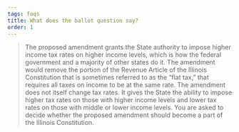 ```yaml
---
tags: faqs
title: What does the ballot question say?
order: 1
---
```


> The proposed amendment grants the State authority to impose higher income tax rates on higher income levels, which is how the federal government and a majority of other states do it. The amendment would remove the portion of the Revenue Article of the Illinois Constitution that is sometimes referred to as the “flat tax,” that requires all taxes on income to be at the same rate. The amendment does not itself change tax rates. It gives the State the ability to impose higher tax rates on those with higher income levels and lower tax rates on those with middle or lower income levels. You are asked to decide whether the proposed amendment should become a part of the Illinois Constitution.
